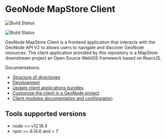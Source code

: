 # GeoNode MapStore Client

![Build Status](https://github.com/GeoNode/geonode-mapstore-client/actions/workflows/build.yml/badge.svg)

![Build Status](https://github.com/GeoNode/geonode-mapstore-client/actions/workflows/test.yml/badge.svg)

GeoNode MapStore Client is a frontend application that interacts with the GeoNode API V2 to allows users to navigate and discover GeoNode resources. The client application provided by this repository is a MapStore downstream project an Open Source WebGIS framework based on ReactJS. 

Documentations:

- [Structure of directories](docs/structure.md)
- [Development](docs/development.md)
- [Update client applications bundles](docs/build.md)
- [Customize the client in a GeoNode project](docs/customizations/index.md)
- [Client modules documentation and configuration](docs/client.md)

## Tools supported versions

- node >= v12.18.4
- npm >= 6.14.6 and < 7
